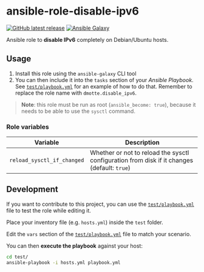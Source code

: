 # ansible-role-disable-ipv6

[![GitHub latest release](https://img.shields.io/github/v/release/dmotte/ansible-role-disable-ipv6?logo=github&style=flat-square)](https://github.com/dmotte/ansible-role-disable-ipv6/actions)
[![Ansible Galaxy](https://img.shields.io/badge/galaxy-dmotte.disable__ipv6-blueviolet?logo=ansible&style=flat-square)](https://galaxy.ansible.com/dmotte/disable_ipv6)

Ansible role to **disable IPv6** completely on Debian/Ubuntu hosts.

## Usage

1. Install this role using the `ansible-galaxy` CLI tool
2. You can then include it into the `tasks` section of your _Ansible Playbook_. See [`test/playbook.yml`](test/playbook.yml) for an example of how to do that. Remember to replace the role name with `dmotte.disable_ipv6`.

> **Note**: this role must be run as root (`ansible_become: true`), because it needs to be able to use the `sysctl` command.

### Role variables

| Variable                   | Description                                                                                 |
| -------------------------- | ------------------------------------------------------------------------------------------- |
| `reload_sysctl_if_changed` | Whether or not to reload the sysctl configuration from disk if it changes (default: `true`) |

## Development

If you want to contribute to this project, you can use the [`test/playbook.yml`](test/playbook.yml) file to test the role while editing it.

Place your inventory file (e.g. `hosts.yml`) inside the `test` folder.

Edit the `vars` section of the [`test/playbook.yml`](test/playbook.yml) file to match your scenario.

You can then **execute the playbook** against your host:

```bash
cd test/
ansible-playbook -i hosts.yml playbook.yml
```
